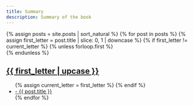 ```yaml
---
title: Summary
description: Summary of the book
---
```

<div class="glossary container">
{% assign posts = site.posts | sort_natural %}
{% for post in posts %}
    {% assign first_letter = post.title | slice: 0, 1 | downcase %}
    {% if first_letter != current_letter %}
        {% unless forloop.first %}
            </ul>
        </div>
        {% endunless %}
        <div class="glossary-item card">
            <a id="{{ first_letter }}" href="#{{ first_letter }}"><h2>{{ first_letter | upcase }}</h2></a>
            <ul>
        {% assign current_letter = first_letter %}
    {% endif %}
    <li><a href="{{ post.url }}">
- {{ post.title }}
</a></li>
{% endfor %}
